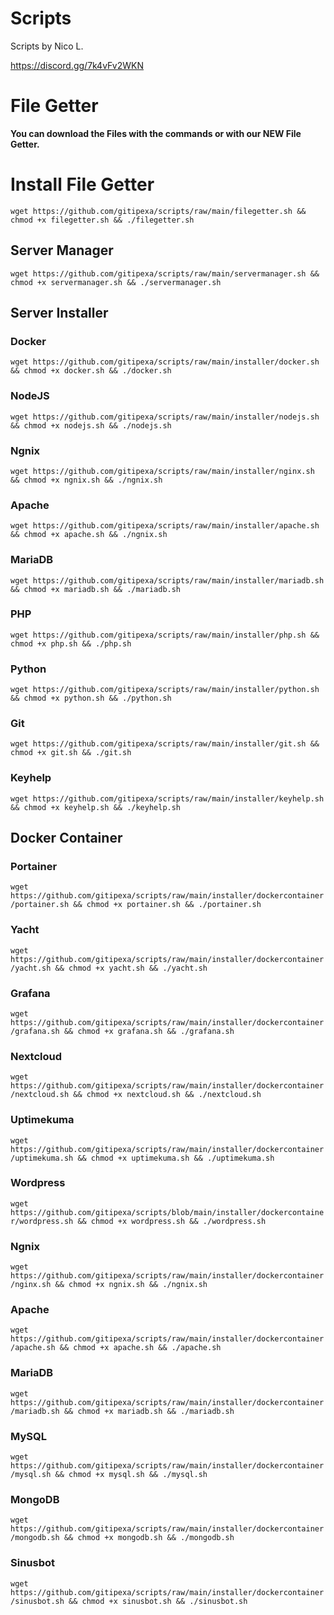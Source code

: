 # Scripts
Scripts by Nico L.


https://discord.gg/7k4vFv2WKN

# File Getter
**You can download the Files with the commands or with our NEW File Getter.**


# Install File Getter
`wget https://github.com/gitipexa/scripts/raw/main/filegetter.sh && chmod +x filegetter.sh && ./filegetter.sh`


## Server Manager
`wget https://github.com/gitipexa/scripts/raw/main/servermanager.sh && chmod +x servermanager.sh && ./servermanager.sh`

## Server Installer

### Docker
`wget https://github.com/gitipexa/scripts/raw/main/installer/docker.sh && chmod +x docker.sh && ./docker.sh`

### NodeJS
`wget https://github.com/gitipexa/scripts/raw/main/installer/nodejs.sh && chmod +x nodejs.sh && ./nodejs.sh`

### Ngnix
`wget https://github.com/gitipexa/scripts/raw/main/installer/nginx.sh && chmod +x ngnix.sh && ./ngnix.sh`

### Apache
`wget https://github.com/gitipexa/scripts/raw/main/installer/apache.sh && chmod +x apache.sh && ./ngnix.sh`

### MariaDB
`wget https://github.com/gitipexa/scripts/raw/main/installer/mariadb.sh && chmod +x mariadb.sh && ./mariadb.sh`

### PHP
`wget https://github.com/gitipexa/scripts/raw/main/installer/php.sh && chmod +x php.sh && ./php.sh`

### Python
`wget https://github.com/gitipexa/scripts/raw/main/installer/python.sh && chmod +x python.sh && ./python.sh`

### Git
`wget https://github.com/gitipexa/scripts/raw/main/installer/git.sh && chmod +x git.sh && ./git.sh`

### Keyhelp
`wget https://github.com/gitipexa/scripts/raw/main/installer/keyhelp.sh && chmod +x keyhelp.sh && ./keyhelp.sh`

## Docker Container

### Portainer
`wget https://github.com/gitipexa/scripts/raw/main/installer/dockercontainer/portainer.sh && chmod +x portainer.sh && ./portainer.sh`

### Yacht
`wget https://github.com/gitipexa/scripts/raw/main/installer/dockercontainer/yacht.sh && chmod +x yacht.sh && ./yacht.sh`

### Grafana
`wget https://github.com/gitipexa/scripts/raw/main/installer/dockercontainer/grafana.sh && chmod +x grafana.sh && ./grafana.sh`

### Nextcloud
`wget https://github.com/gitipexa/scripts/raw/main/installer/dockercontainer/nextcloud.sh && chmod +x nextcloud.sh && ./nextcloud.sh`

### Uptimekuma
`wget https://github.com/gitipexa/scripts/raw/main/installer/dockercontainer/uptimekuma.sh && chmod +x uptimekuma.sh && ./uptimekuma.sh`

### Wordpress
`wget https://github.com/gitipexa/scripts/blob/main/installer/dockercontainer/wordpress.sh && chmod +x wordpress.sh && ./wordpress.sh`

### Ngnix
`wget https://github.com/gitipexa/scripts/raw/main/installer/dockercontainer/nginx.sh && chmod +x ngnix.sh && ./ngnix.sh`

### Apache
`wget https://github.com/gitipexa/scripts/raw/main/installer/dockercontainer/apache.sh && chmod +x apache.sh && ./apache.sh`

### MariaDB
`wget https://github.com/gitipexa/scripts/raw/main/installer/dockercontainer/mariadb.sh && chmod +x mariadb.sh && ./mariadb.sh`

### MySQL
`wget https://github.com/gitipexa/scripts/raw/main/installer/dockercontainer/mysql.sh && chmod +x mysql.sh && ./mysql.sh`

### MongoDB
`wget https://github.com/gitipexa/scripts/raw/main/installer/dockercontainer/mongodb.sh && chmod +x mongodb.sh && ./mongodb.sh`

### Sinusbot
`wget https://github.com/gitipexa/scripts/raw/main/installer/dockercontainer/sinusbot.sh && chmod +x sinusbot.sh && ./sinusbot.sh`


